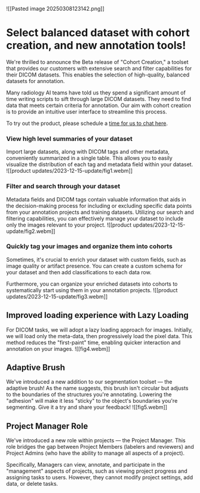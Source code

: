 ![[Pasted image 20250308123142.png]]

# Select balanced dataset with cohort creation, and new annotation tools!

We're thrilled to announce the Beta release of "Cohort Creation," a toolset that provides our customers with extensive search and filter capabilities for their DICOM datasets. This enables the selection of high-quality, balanced datasets for annotation.

Many radiology AI teams have told us they spend a significant amount of time writing scripts to sift through large DICOM datasets. They need to find data that meets certain criteria for annotation. Our aim with cohort creation is to provide an intuitive user interface to streamline this process.

To try out the product, please schedule a [time for us to chat here](https://calendly.com/shivam-redbrick/30-minute-chat).

### View high level summaries of your dataset

Import large datasets, along with DICOM tags and other metadata, conveniently summarized in a single table. This allows you to easily visualize the distribution of each tag and metadata field within your dataset.
![[product updates/2023-12-15-update/fig1.webm]]
### Filter and search through your dataset

Metadata fields and DICOM tags contain valuable information that aids in the decision-making process for including or excluding specific data points from your annotation projects and training datasets. Utilizing our search and filtering capabilities, you can effectively manage your dataset to include only the images relevant to your project.
![[product updates/2023-12-15-update/fig2.webm]]
### Quickly tag your images and organize them into cohorts

Sometimes, it's crucial to enrich your dataset with custom fields, such as image quality or artifact presence. You can create a custom schema for your dataset and then add classifications to each data row.

Furthermore, you can organize your enriched datasets into cohorts to systematically start using them in your annotation projects.
![[product updates/2023-12-15-update/fig3.webm]]
## Improved loading experience with Lazy Loading

For DICOM tasks, we will adopt a lazy loading approach for images. Initially, we will load only the meta-data, then progressively load the pixel data. This method reduces the "first-paint" time, enabling quicker interaction and annotation on your images.
![[fig4.webm]]
## Adaptive Brush

We've introduced a new addition to our segmentation toolset — the adaptive brush! As the name suggests, this brush isn't circular but adjusts to the boundaries of the structures you're annotating. Lowering the "adhesion" will make it less "sticky" to the object's boundaries you're segmenting. Give it a try and share your feedback!
![[fig5.webm]]
## Project Manager Role

We've introduced a new role within projects — the Project Manager. This role bridges the gap between Project Members (labelers and reviewers) and Project Admins (who have the ability to manage all aspects of a project).

Specifically, Managers can view, annotate, and participate in the "management" aspects of projects, such as viewing project progress and assigning tasks to users. However, they cannot modify project settings, add data, or delete tasks.
